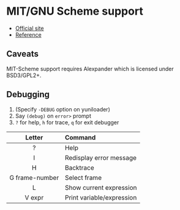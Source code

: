 MIT/GNU Scheme support
======================

* [Official site](https://www.gnu.org/software/mit-scheme/)
* [Reference](https://www.gnu.org/software/mit-scheme/documentation/mit-scheme-ref/index.html)

Caveats
-------

MIT-Scheme support requires Alexpander which is licensed under BSD3/GPL2+.

Debugging
---------

1. (Specify `-DEBUG` option on yuniloader)
2. Say `(debug)` on `error>` prompt
3. `?` for help, `h` for trace, `q` for exit debugger

|Letter|Command|
|:----:|:------|
|?     |Help   |
|I     |Redisplay error message|
|H     |Backtrace|
|G frame-number|Select frame|
|L     |Show current expression|
|V expr|Print variable/expression|

